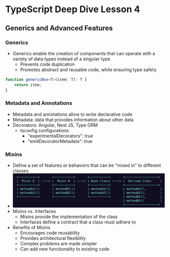 # TypeScript Deep Dive Lesson 4

## Generics and Advanced Features

### Generics
- Generics enable the creation of components that can operate with a variety of data types instead of a singular type
	- Prevents code duplication
	- Promotes abstract and reusable code, while ensuring type safety
```typescript
function genericBox<T>(item: T): T {
	return item;
}
```

### Metadata and Annotations
- Metadata and annotations allow to write declarative code 
- Metadata: data that provides information about other data
- Decorators: Angular, Nest JS, Type ORM
	- tsconfig configurations
		- "experimentalDecorators": true
		- "emitDecoratorMetadata": true

### Mixins
- Define a set of features or behaviors that can be "mixed in" to different classes
- ![Mixin Diagram](images/mixinDiagram.png)
- Mixins vs. Interfaces
	- Mixins provide the implementation of the class
	- Interfaces define a contract that a class must adhere to
- Benefits of Mixins
	- Encourages code reusability
	- Provides architectural flexibility
	- Complex problems are made simpler
	- Can add new functionality to existing code


